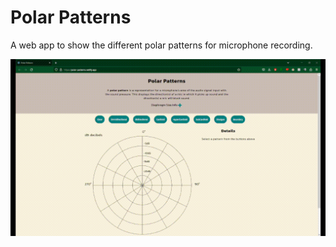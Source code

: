 # Polar Patterns

A web app to show the different polar patterns for microphone recording.

![polar-patterns-app-demo](./src/assets/polar-patterns-app.gif)
